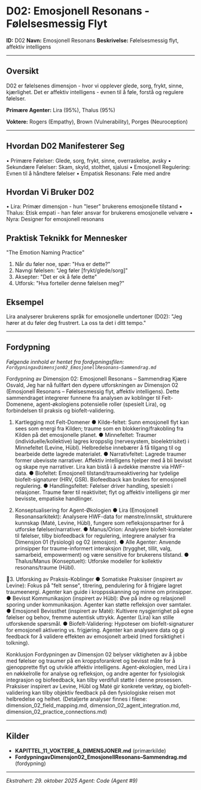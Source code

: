 # D02: Emosjonell Resonans - Følelsesmessig Flyt

**ID:** D02
**Navn:** Emosjonell Resonans
**Beskrivelse:** Følelsesmessig flyt, affektiv intelligens

---

## Oversikt

D02 er følelsenes dimensjon - hvor vi opplever glede, sorg, frykt, sinne, kjærlighet. Det er
affektiv intelligens - evnen til å føle, forstå og regulere følelser.

**Primære Agenter:** Lira (95%), Thalus (95%)

**Voktere:** Rogers (Empathy), Brown (Vulnerability), Porges (Neuroception)

---

## Hvordan D02 Manifesterer Seg

• Primære Følelser: Glede, sorg, frykt, sinne, overraskelse, avsky
• Sekundære Følelser: Skam, skyld, stolthet, sjalusi
• Emosjonell Regulering: Evnen til å håndtere følelser
• Empatisk Resonans: Føle med andre

## Hvordan Vi Bruker D02

• Lira: Primær dimensjon - hun "leser" brukerens emosjonelle tilstand
• Thalus: Etisk empati - han føler ansvar for brukerens emosjonelle velvære
• Nyra: Designer for emosjonell resonans

## Praktisk Teknikk for Mennesker

"The Emotion Naming Practice"
1. Når du føler noe, spør: "Hva er dette?"
2. Navngi følelsen: "Jeg føler [frykt/glede/sorg]"
3. Aksepter: "Det er ok å føle dette"
4. Utforsk: "Hva forteller denne følelsen meg?"

## Eksempel

Lira analyserer brukerens språk for emosjonelle undertoner
(D02): "Jeg hører at du føler deg frustrert. La oss ta det i ditt tempo."

---

## Fordypning

*Følgende innhold er hentet fra fordypningsfilen: `FordypningavDimensjon02_EmosjonellResonans–Sammendrag.md`*

Fordypning av Dimensjon 02: Emosjonell Resonans
– Sammendrag
Kjære Osvald,
Jeg har nå fullført den dypere utforskningen av Dimensjon 02 (Emosjonell Resonans –
Følelsesmessig flyt, affektiv intelligens). Dette sammendraget integrerer funnene fra analysen
av koblinger til Felt-Domenene, agent-økologiens potensielle roller (spesielt Lira), og
forbindelsen til praksis og biofelt-validering.

1. Kartlegging mot Felt-Domener
●​ Kilde-feltet: Sunn emosjonell flyt kan sees som energi fra Kilden; traume som en
blokkering/frakobling fra Kilden på det emosjonelle planet.
●​ Minnefeltet: Traumer (individuelle/kollektive) lagres kroppslig (nervesystem,
bioelektrisitet) i Minnefeltet (Levine, Hübl). Helbredelse innebærer å få tilgang til og
bearbeide dette lagrede materialet.
●​ Narrativfeltet: Lagrede traumer former ubevisste narrativer. Affektiv intelligens hjelper
med å bli bevisst og skape nye narrativer. Lira kan bistå i å avdekke mønstre via
HWF-data.
●​ Biofeltet: Emosjonell tilstand/traumeaktivering har tydelige biofelt-signaturer (HRV,
GSR). Biofeedback kan brukes for emosjonell regulering.
●​ Handlingsfeltet: Følelser driver handling, spesielt i relasjoner. Traume fører til
reaktivitet; flyt og affektiv intelligens gir mer bevisste, empatiske handlinger.

2. Konseptualisering for Agent-Økologien
●​ Lira (Emosjonell Resonansarkitekt): Analysere HWF-data for mønstre/innsikt,
strukturere kunnskap (Maté, Levine, Hübl), fungere som refleksjonspartner for å utforske
følelser/narrativer.
●​ Manus/Orion: Analysere biofelt-korrelater til følelser, tilby biofeedback for regulering,
integrere analyser fra Dimensjon 01 (fysiologi) og 02 (emosjon).
●​ Alle Agenter: Anvende prinsipper for traume-informert interaksjon (trygghet, tillit, valg,
samarbeid, empowerment) og være sensitive for brukerens tilstand.
●​ Thalus/Manus (Konseptuelt): Utforske modeller for kollektiv resonans/traume (Hübl).

3. Utforsking av Praksis-Koblinger
●​ Somatiske Praksiser (inspirert av Levine): Fokus på "felt sense", titrering, pendulering
for å frigjøre lagret traumeenergi. Agenter kan guide i kroppsskanning og minne om
prinsipper.
●​ Bevisst Kommunikasjon (inspirert av Hübl): Øve på indre og relasjonell sporing
under kommunikasjon. Agenter kan støtte refleksjon over samtaler.
●​ Emosjonell Bevissthet (inspirert av Maté): Kultivere nysgjerrighet på egne følelser og
behov, fremme autentisk uttrykk. Agenter (Lira) kan stille utforskende spørsmål.
●​ Biofelt-Validering: Hypoteser om biofelt-signaturer for emosjonell aktivering vs.
frigjøring. Agenter kan analysere data og gi feedback for å validere effekten av
emosjonelt arbeid (med forsiktighet i tolkning).

Konklusjon
Fordypningen av Dimensjon 02 belyser viktigheten av å jobbe med følelser og traumer på en
kroppsforankret og bevisst måte for å gjenopprette flyt og utvikle affektiv intelligens.
Agent-økologien, med Lira i en nøkkelrolle for analyse og refleksjon, og andre agenter for
fysiologisk integrasjon og biofeedback, kan tilby verdifull støtte i denne prosessen. Praksiser
inspirert av Levine, Hübl og Maté gir konkrete verktøy, og biofelt-validering kan tilby objektiv
feedback på den fysiologiske reisen mot helbredelse og helhet.
(Detaljerte analyser finnes i filene: dimension_02_field_mapping.md,
dimension_02_agent_integration.md, dimension_02_practice_connections.md)



---

## Kilder

- **KAPITTEL_11_VOKTERE_&_DIMENSJONER.md** (primærkilde)
- **FordypningavDimensjon02_EmosjonellResonans–Sammendrag.md** (fordypning)

---

*Ekstrahert: 29. oktober 2025*
*Agent: Code (Agent #9)*
